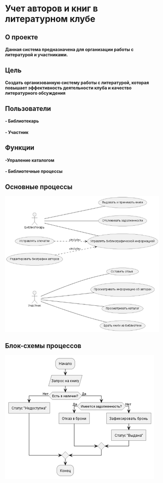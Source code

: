 # Учет авторов и книг в литературном клубе
## О проекте
#### Данная система предназначена для организации работы с литературой и участниками.

## Цель
#### Создать организованную систему работы с литературой, которая повышает эффективность деятельности клуба и качество литературного обсуждения

## Пользователи 
#### - Библиотекарь
#### - Участник

## Функции 
#### -Упраление каталогом
#### - Библиотечные процессы

## Основные процессы
![Основные процессы](https://github.com/tyquipwoowk07-debug/aaa/blob/2f578da6e6502f84daf51782212bdc3da7e4a828/docs/diagr.png)

## Блок-схемы процессов
![Запрос на книгу](https://github.com/tyquipwoowk07-debug/aaa/blob/2f578da6e6502f84daf51782212bdc3da7e4a828/docs/blok.png)


